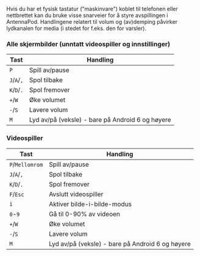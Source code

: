 Hvis du har et fysisk tastatur ("maskinvare") koblet til telefonen eller nettbrettet kan du bruke visse snarveier for å styre avspillingen i AntennaPod. Handlingene relatert til volum og (av)demping påvirker lydkanalen for media (i stedet for f.eks. den for varsler).

### Alle skjermbilder (unntatt videospiller og innstillinger)

| Tast | Handling |
| --- | --- |
| `P` | Spill av/pause |
| `J`/`A`/`,` | Spol tilbake |
| `K`/`D`/`.` | Spol fremover |
| `+`/`W` | Øke volumet |
| `-`/`S` | Lavere volum |
| `M` | Lyd av/på (veksle) - bare på Android 6 og høyere |

### Videospiller

| Tast | Handling |
| --- | --- |
| `P`/`Mellomrom` | Spill av/pause |
| `J`/`A`/`,` | Spol tilbake |
| `K`/`D`/`.` | Spol fremover |
| `F`/`Esc` | Avslutt videospiller |
| `i` | Aktiver bilde-i-bilde-modus |
| `0`-`9` | Gå til 0-90% av videoen |
| `+`/`W` | Øke volumet |
| `-`/`S` | Lavere volum |
| `M` | Lyd av/på (veksle) - bare på Android 6 og høyere |
